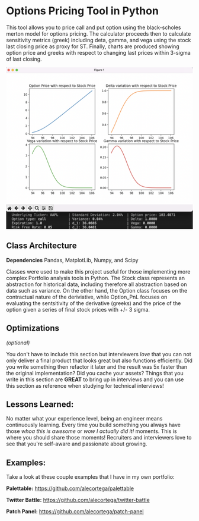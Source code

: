 # Options Pricing Tool in Python
This tool allows you to price call and put option using the black-scholes merton model for options pricing. The calculator proceeds then to calculate sensitivity metrics (greek) including deta, gamma, and vega using the stock last closing price as proxy for ST. Finally, charts are produced showing option price and greeks with respect to changing last prices within 3-sigma of last closing.

![alt tag](https://github.com/ijebir/options/blob/main/img/demo.png)

## Class Architecture

**Dependencies** Pandas, MatplotLib, Numpy, and Scipy

Classes were used to make this project useful for those implementing more complex Portfolio analysis tools in Python. The Stock class represents an abstraction for historical data, including therefore all abstraction based on data such as variance. On the other hand, the Option class focuses on the contractual nature of the deriviative, while Option_PnL focuses on evaluating the sentsitivity of the derivative (greeks) and the price of the option given a series of final stock prices with +/- 3 sigma.

## Optimizations
*(optional)*

You don't have to include this section but interviewers *love* that you can not only deliver a final product that looks great but also functions efficiently. Did you write something then refactor it later and the result was 5x faster than the original implementation? Did you cache your assets? Things that you write in this section are **GREAT** to bring up in interviews and you can use this section as reference when studying for technical interviews!

## Lessons Learned:

No matter what your experience level, being an engineer means continuously learning. Every time you build something you always have those *whoa this is awesome* or *wow I actually did it!* moments. This is where you should share those moments! Recruiters and interviewers love to see that you're self-aware and passionate about growing.

## Examples:
Take a look at these couple examples that I have in my own portfolio:

**Palettable:** https://github.com/alecortega/palettable

**Twitter Battle:** https://github.com/alecortega/twitter-battle

**Patch Panel:** https://github.com/alecortega/patch-panel